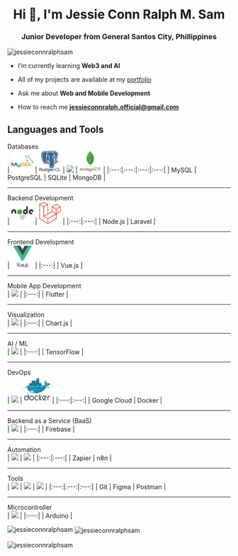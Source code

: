 <h1 align="center">Hi 👋, I'm Jessie Conn Ralph M. Sam</h1>
<h3 align="center">Junior Developer from General Santos City, Phillippines</h3>

<p align="left"> <img src="https://komarev.com/ghpvc/?username=jessieconnralphsam&label=Profile%20views&color=0e75b6&style=flat" alt="jessieconnralphsam" /> </p>

- I’m currently learning **Web3 and AI**

- All of my projects are available at my [portfolio](https://jessieconnralphsam.github.io/portfolio/)

- Ask me about **Web and Mobile Development**

- How to reach me **jessieconnralph.official@gmail.com**

<p align="left">
</p>

## Languages and Tools

Databases  
| <img src="https://raw.githubusercontent.com/devicons/devicon/master/icons/mysql/mysql-original-wordmark.svg" width="50"/> | <img src="https://raw.githubusercontent.com/devicons/devicon/master/icons/postgresql/postgresql-original-wordmark.svg" width="50"/> | <img src="https://www.vectorlogo.zone/logos/sqlite/sqlite-icon.svg" width="40"/> | <img src="https://raw.githubusercontent.com/devicons/devicon/master/icons/mongodb/mongodb-original-wordmark.svg" width="50"/> |
|:---:|:---:|:---:|:---:|
| MySQL | PostgreSQL | SQLite | MongoDB |

---

Backend Development  
| <img src="https://raw.githubusercontent.com/devicons/devicon/master/icons/nodejs/nodejs-original-wordmark.svg" width="50"/> | <img src="https://raw.githubusercontent.com/devicons/devicon/master/icons/laravel/laravel-original.svg" width="50"/> |
|:---:|:---:|
| Node.js | Laravel |

---

Frontend Development  
| <img src="https://raw.githubusercontent.com/devicons/devicon/master/icons/vuejs/vuejs-original-wordmark.svg" width="50"/> |
|:---:|
| Vue.js |

---

Mobile App Development  
| <img src="https://www.vectorlogo.zone/logos/flutterio/flutterio-icon.svg" width="40"/> |
|:---:|
| Flutter |

---

Visualization  
| <img src="https://www.chartjs.org/media/logo-title.svg" width="60"/> |
|:---:|
| Chart.js |

---

AI / ML  
| <img src="https://www.vectorlogo.zone/logos/tensorflow/tensorflow-icon.svg" width="40"/> |
|:---:|
| TensorFlow |

---

DevOps  
| <img src="https://www.vectorlogo.zone/logos/google_cloud/google_cloud-icon.svg" width="40"/> | <img src="https://raw.githubusercontent.com/devicons/devicon/master/icons/docker/docker-original-wordmark.svg" width="60"/> |
|:---:|:---:|
| Google Cloud | Docker |

---

Backend as a Service (BaaS)  
| <img src="https://www.vectorlogo.zone/logos/firebase/firebase-icon.svg" width="40"/> |
|:---:|
| Firebase |

---

Automation  
| <img src="https://www.vectorlogo.zone/logos/zapier/zapier-icon.svg" width="40"/> | <img src="https://avatars.githubusercontent.com/u/45487711?s=200&v=4" width="40"/> |
|:---:|:---:|
| Zapier | n8n |

---

Tools  
| <img src="https://www.vectorlogo.zone/logos/git-scm/git-scm-icon.svg" width="40"/> | <img src="https://www.vectorlogo.zone/logos/figma/figma-icon.svg" width="30"/> | <img src="https://www.vectorlogo.zone/logos/getpostman/getpostman-icon.svg" width="40"/> |
|:---:|:---:|:---:|
| Git | Figma | Postman |

---

Microcontroller  
| <img src="https://cdn.worldvectorlogo.com/logos/arduino-1.svg" width="50"/> |
|:---:|
| Arduino |

<p><img align="left" src="https://github-readme-stats.vercel.app/api/top-langs?username=jessieconnralphsam&show_icons=true&locale=en&layout=compact" alt="jessieconnralphsam" /></p>

<p>&nbsp;<img align="center" src="https://github-readme-stats.vercel.app/api?username=jessieconnralphsam&show_icons=true&locale=en" alt="jessieconnralphsam" /></p>

<p><img align="center" src="https://github-readme-streak-stats.herokuapp.com/?user=jessieconnralphsam&" alt="jessieconnralphsam" /></p>
